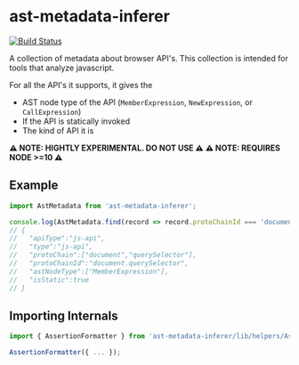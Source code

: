 ast-metadata-inferer
======================
[![Build Status](https://travis-ci.org/amilajack/ast-metadata-inferer.svg?branch=master&maxAge=2592)](https://travis-ci.org/amilajack/ast-metadata-inferer)

A collection of metadata about browser API's. This collection is intended for tools that analyze javascript.

For all the API's it supports, it gives the
* AST node type of the API (`MemberExpression`, `NewExpression`, or `CallExpression`)
* If the API is statically invoked
* The kind of API it is

**⚠️ NOTE: HIGHTLY EXPERIMENTAL. DO NOT USE ️️⚠️**
**⚠️ NOTE: REQUIRES NODE >=10 ️️⚠️**

## Example
```js
import AstMetadata from 'ast-metadata-inferer';

console.log(AstMetadata.find(record => record.protoChainId === 'document.querySelector'))
// {
//   "apiType":"js-api",
//   "type":"js-api",
//   "protoChain":["document","querySelector"],
//   "protoChainId":"document.querySelector",
//   "astNodeType":["MemberExpression"],
//   "isStatic":true
// }
```

## Importing Internals
```js
import { AssertionFormatter } from 'ast-metadata-inferer/lib/helpers/AstNodeTypeTester';

AssertionFormatter({ ... });
```
